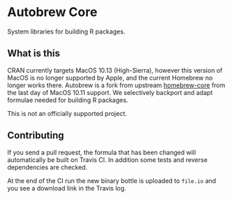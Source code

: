# Autobrew Core

System libraries for building R packages.

## What is this

CRAN currently targets MacOS 10.13 (High-Sierra), however this version of MacOS is no longer supported by Apple, and the current Homebrew no longer works there. Autobrew is a fork from upstream [homebrew-core](https://github.com/homebrew/homebrew-core) from the last day of MacOS 10.11 support. We selectively backport and adapt formulae needed for building R packages.

This is not an officially supported project.

## Contributing

If you send a pull request, the formula that has been changed will automatically be built on Travis CI. In addition some tests and reverse dependencies are checked. 

At the end of the CI run the new binary bottle is uploaded to `file.io` and you see a download link in the Travis log.
